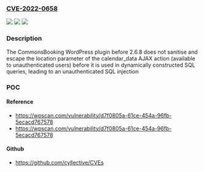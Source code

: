 ### [CVE-2022-0658](https://cve.mitre.org/cgi-bin/cvename.cgi?name=CVE-2022-0658)
![](https://img.shields.io/static/v1?label=Product&message=CommonsBooking&color=blue)
![](https://img.shields.io/static/v1?label=Version&message=2.6.8%3C%202.6.8%20&color=brighgreen)
![](https://img.shields.io/static/v1?label=Vulnerability&message=CWE-89%20SQL%20Injection&color=brighgreen)

### Description

The CommonsBooking WordPress plugin before 2.6.8 does not sanitise and escape the location parameter of the calendar_data AJAX action (available to unauthenticated users) before it is used in dynamically constructed SQL queries, leading to an unauthenticated SQL injection

### POC

#### Reference
- https://wpscan.com/vulnerability/d7f0805a-61ce-454a-96fb-5ecacd767578
- https://wpscan.com/vulnerability/d7f0805a-61ce-454a-96fb-5ecacd767578

#### Github
- https://github.com/cyllective/CVEs

